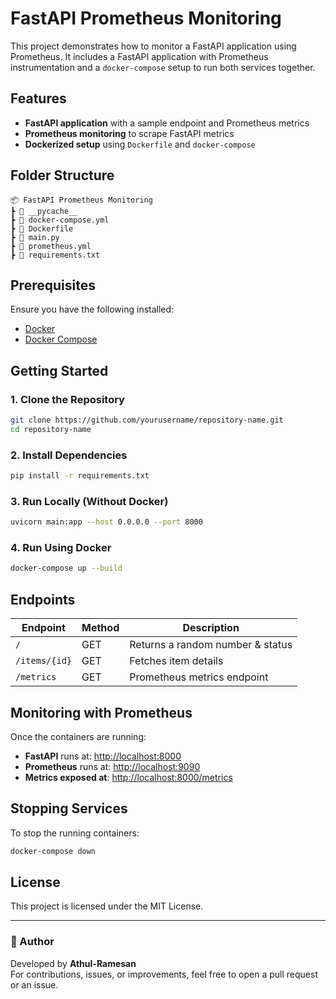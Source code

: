 # FastAPI Prometheus Monitoring

This project demonstrates how to monitor a FastAPI application using Prometheus. It includes a FastAPI application with Prometheus instrumentation and a `docker-compose` setup to run both services together.

## Features

- **FastAPI application** with a sample endpoint and Prometheus metrics
- **Prometheus monitoring** to scrape FastAPI metrics
- **Dockerized setup** using `Dockerfile` and `docker-compose`

## Folder Structure

```
📦 FastAPI Prometheus Monitoring
┣ 📂 __pycache__
┣ 📜 docker-compose.yml
┣ 📜 Dockerfile
┣ 📜 main.py
┣ 📜 prometheus.yml
┣ 📜 requirements.txt
```

## Prerequisites

Ensure you have the following installed:

- [Docker](https://docs.docker.com/get-docker/)
- [Docker Compose](https://docs.docker.com/compose/install/)

## Getting Started

### 1. Clone the Repository
```bash
git clone https://github.com/yourusername/repository-name.git
cd repository-name
```

### 2. Install Dependencies
```bash
pip install -r requirements.txt
```

### 3. Run Locally (Without Docker)
```bash
uvicorn main:app --host 0.0.0.0 --port 8000
```

### 4. Run Using Docker
```bash
docker-compose up --build
```

## Endpoints

| Endpoint         | Method | Description                       |
|-----------------|--------|-----------------------------------|
| `/`             | GET    | Returns a random number & status |
| `/items/{id}`   | GET    | Fetches item details             |
| `/metrics`      | GET    | Prometheus metrics endpoint      |

## Monitoring with Prometheus

Once the containers are running:

- **FastAPI** runs at: [http://localhost:8000](http://localhost:8000)
- **Prometheus** runs at: [http://localhost:9090](http://localhost:9090)
- **Metrics exposed at**: [http://localhost:8000/metrics](http://localhost:8000/metrics)

## Stopping Services

To stop the running containers:
```bash
docker-compose down
```

## License

This project is licensed under the MIT License.

---

### 📌 Author
Developed by **Athul-Ramesan**  
For contributions, issues, or improvements, feel free to open a pull request or an issue.

